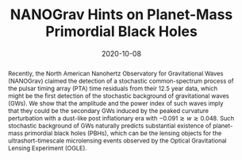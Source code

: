 ---
title: "NANOGrav Hints on Planet-Mass Primordial Black Holes"
authors:
- admin, Shi Pi
date: "2020-10-08"
doi: ""

# Schedule page publish date (NOT publication's date).
publishDate: ""

# Publication type.
# Legend: 0 = Uncategorized; 1 = Conference paper; 2 = Journal article;
# 3 = Preprint / Working Paper; 4 = Report; 5 = Book; 6 = Book section;
# 7 = Thesis; 8 = Patent
publication_types: ["3"]

# Publication name and optional abbreviated publication name.
publication: ""
publication_short: ""

abstract: Recently, the North American Nanohertz Observatory for Gravitational Waves (NANOGrav) claimed the detection of a stochastic common-spectrum process of the pulsar timing array (PTA) time residuals from their 12.5 year data, which might be the first detection of the stochastic background of gravitational waves (GWs). We show that the amplitude and the power index of such waves imply that they could be the secondary GWs induced by the peaked curvature perturbation with a dust-like post inflationary era with $-0.091\gtrsim w\gtrsim 0.048$. Such stochastic background of GWs naturally predicts substantial existence of planet-mass primordial black holes (PBHs), which can be the lensing objects for the ultrashort-timescale microlensing events observed by the Optical Gravitational Lensing Experiment (OGLE).

# Summary. An optional shortened abstract.
summary: 

tags:
- Inflation
- Early Universe
- Cosmological perturbation theory
- Tensor modes
- Gravitational waves
- Scalar fields
featured: false

links:
 - name: arXiv
   url: https://arxiv.org/pdf/2010.03976.pdf
url_pdf: 
url_code: ''
url_dataset: ''
url_poster: ''
url_project: ''
url_slides: ''
url_source: ''
url_video: ''

# Featured image
# To use, add an image named `featured.jpg/png` to your page's folder. 
image:
  caption: 'Image credit: [**Unsplash**]'
  focal_point: ""
  preview_only: false

# Associated Projects (optional).
#   Associate this publication with one or more of your projects.
#   Simply enter your project's folder or file name without extension.
#   E.g. `internal-project` references `content/project/internal-project/index.md`.
#   Otherwise, set `projects: []`.
projects:
- gravitationalwaves

# Slides (optional).
#   Associate this publication with Markdown slides.
#   Simply enter your slide deck's filename without extension.
#   E.g. `slides: "example"` references `content/slides/example/index.md`.
#   Otherwise, set `slides: ""`.
slides: ""
---